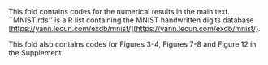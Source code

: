 This fold contains codes for the numerical results in the main text. 
``MNIST.rds'' is a R list containing the MNIST handwritten digits database [https://yann.lecun.com/exdb/mnist/](https://yann.lecun.com/exdb/mnist/).

This fold also contains codes for Figures 3-4, Figures 7-8 and Figure 12 in the Supplement.
